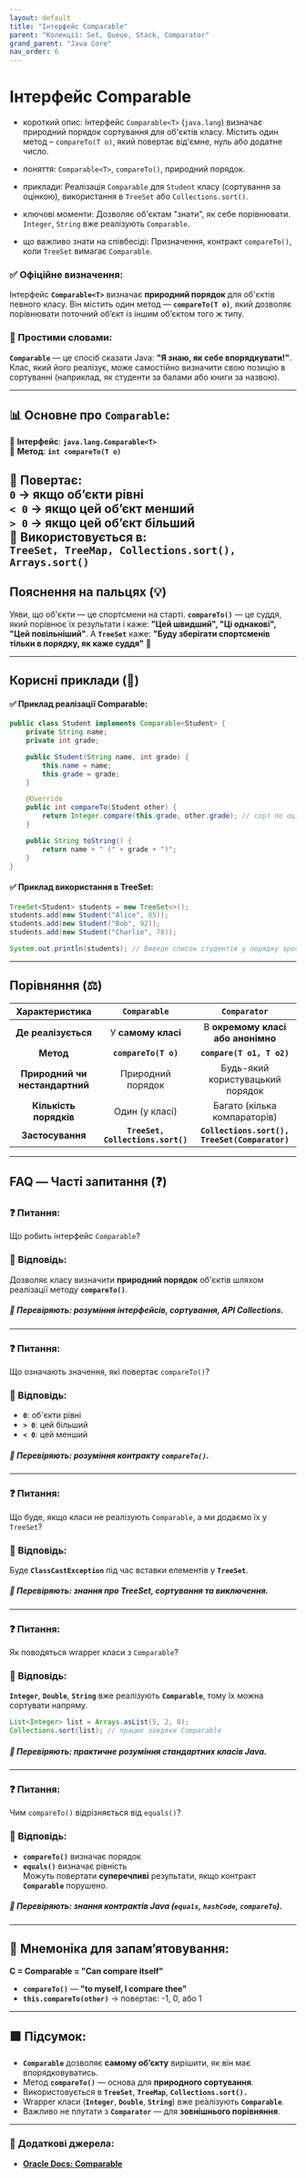 ```yaml
---
layout: default
title: "Інтерфейс Comparable"
parent: "Колекції: Set, Queue, Stack, Comparator"
grand_parent: "Java Core"
nav_order: 6
---
```


# Інтерфейс Comparable

* короткий опис: Інтерфейс `Comparable<T>` (`java.lang`) визначає природний порядок сортування для об'єктів класу. Містить один метод – `compareTo(T o)`, який повертає від'ємне, нуль або додатне число.

* поняття: `Comparable<T>`, `compareTo()`, природний порядок.

* приклади: Реалізація `Comparable` для `Student` класу (сортування за оцінкою), використання в `TreeSet` або `Collections.sort()`.

* ключові моменти: Дозволяє об'єктам "знати", як себе порівнювати. `Integer`, `String` вже реалізують `Comparable`.

* що важливо знати на співбесіді: Призначення, контракт `compareTo()`, коли `TreeSet` вимагає `Comparable`.

### **✅ Офіційне визначення:**

Інтерфейс **`Comparable<T>`** визначає **природний порядок** для об'єктів певного класу. Він містить один метод — **`compareTo(T o)`**, який дозволяє порівнювати поточний обʼєкт із іншим обʼєктом того ж типу.

### **🧠 Простими словами:**

**`Comparable`** — це спосіб сказати Java: **"Я знаю, як себе впорядкувати\!"**. Клас, який його реалізує, може самостійно визначити свою позицію в сортуванні (наприклад, як студенти за балами або книги за назвою).

---

## **📊 Основне про **`Comparable`**:**

🔹 **Інтерфейс**: **`java.lang.Comparable<T>`**  
🔹 **Метод**: **`int compareTo(T o)`**

🔹 **Повертає**:  
**`0`** -> якщо обʼєкти **рівні**  
**`< 0`** -> якщо **цей обʼєкт менший**  
**`> 0`** -> якщо **цей обʼєкт більший**  
🔹 **Використовується в**:  
**`TreeSet, TreeMap, Collections.sort(), Arrays.sort()`**
---

## **Пояснення на пальцях (💡)**

Уяви, що об'єкти — це спортсмени на старті. **`compareTo()`** — це суддя, який порівнює їх результати і каже: **"Цей швидший", "Ці однакові", "Цей повільніший"**. А **`TreeSet`** каже: **"Буду зберігати спортсменів тільки в порядку, як каже суддя"** 🏁

---

## **Корисні приклади (🧪)**

#### **✅ Приклад реалізації Comparable:**

```java
public class Student implements Comparable<Student> {
    private String name;
    private int grade;

    public Student(String name, int grade) {
        this.name = name;
        this.grade = grade;
    }

    @Override
    public int compareTo(Student other) {
        return Integer.compare(this.grade, other.grade); // сорт по оцінці
    }

    public String toString() {
        return name + " (" + grade + ")";
    }
}
```

#### **✅ Приклад використання в TreeSet:**

```java
TreeSet<Student> students = new TreeSet<>();
students.add(new Student("Alice", 85));
students.add(new Student("Bob", 92));
students.add(new Student("Charlie", 78));

System.out.println(students); // Виведе список студентів у порядку зростання балів
```

---

## **Порівняння (⚖️)**

| Характеристика | `Comparable` | `Comparator` |
| :---: | :---: | :---: |
| **Де реалізується** | У **самому класі** | В **окремому класі або анонімно** |
| **Метод** | **`compareTo(T o)`** | **`compare(T o1, T o2)`** |
| **Природний чи нестандартний** | Природний порядок | Будь-який користувацький порядок |
| **Кількість порядків** | Один (у класі) | Багато (кілька компараторів) |
| **Застосування** | **`TreeSet, Collections.sort()`** | **`Collections.sort(), TreeSet(Comparator)`** |

---

## **FAQ — Часті запитання (❓)**

### **❓ Питання:**

 Що робить інтерфейс `Comparable`?

### **💬 Відповідь:**

Дозволяє класу визначити **природний порядок** об'єктів шляхом реалізації методу **`compareTo()`**.

##### **📌 Перевіряють: розуміння інтерфейсів, сортування, API Collections.**

---

### **❓ Питання:**

 Що означають значення, які повертає `compareTo()`?

### **💬 Відповідь:**

* **`0`**: об'єкти рівні
* **`> 0`**: цей більший
* **`< 0`**: цей менший

##### **📌 Перевіряють: розуміння контракту `compareTo()`.**

---

### **❓ Питання:**

 Що буде, якщо класи не реалізують `Comparable`, а ми додаємо їх у `TreeSet`?

### **💬 Відповідь:**

Буде **`ClassCastException`** під час вставки елементів у **`TreeSet`**.

##### **📌 Перевіряють: знання про TreeSet, сортування та виключення.**

---

### **❓ Питання:**

 Як поводяться wrapper класи з `Comparable`?

### **💬 Відповідь:**

**`Integer`**, **`Double`**, **`String`** вже реалізують **`Comparable`**, тому їх можна сортувати напряму.

```java
List<Integer> list = Arrays.asList(5, 2, 8);
Collections.sort(list); // працює завдяки Comparable
```

##### **📌 Перевіряють: практичне розуміння стандартних класів Java.**

---

### **❓ Питання:**

 Чим `compareTo()` відрізняється від `equals()`?

### **💬 Відповідь:**

* **`compareTo()`** визначає порядок
* **`equals()`** визначає рівність  
  Можуть повертати **суперечливі** результати, якщо контракт **`Comparable`** порушено.

##### **📌 Перевіряють: знання контрактів Java (`equals`, `hashCode`, `compareTo`).**

---

## **🧠 Мнемоніка для запам’ятовування:**

**C \= Comparable \= "Can compare itself"**

* **`compareTo()`** — **"to myself, I compare thee"**
* **`this.compareTo(other)`** -> повертає: \-1, 0, або 1

---

## **🟩 Підсумок:**

* **`Comparable`** дозволяє **самому обʼєкту** вирішити, як він має впорядковуватись.
* Метод **`compareTo()`** — основа для **природного сортування**.
* Використовується в **`TreeSet`**, **`TreeMap`**, **`Collections.sort().`**
* Wrapper класи (**`Integer`**, **`Double`**, **`String`**) вже реалізують **`Comparable`**.
* Важливо не плутати з **`Comparator`** — для **зовнішнього порівняння**.

---

### **🔗 Додаткові джерела:**

* [**Oracle Docs: Comparable**](https://docs.oracle.com/javase/8/docs/api/java/lang/Comparable.html)
